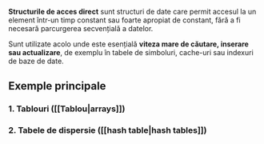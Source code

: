 **Structurile de acces direct** sunt structuri de date care permit accesul la un element într-un timp constant sau foarte apropiat de constant, fără a fi necesară parcurgerea secvențială a datelor.

Sunt utilizate acolo unde este esențială **viteza mare de căutare, inserare sau actualizare**, de exemplu în tabele de simboluri, cache-uri sau indexuri de baze de date.

## Exemple principale

### 1. **Tablouri ([[Tablou|arrays]])**
### 2. **Tabele de dispersie ([[hash table|hash tables]])**